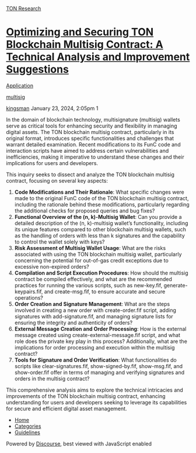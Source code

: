 [TON Research](/)

# [Optimizing and Securing TON Blockchain Multisig Contract: A Technical Analysis and Improvement Suggestions](/t/optimizing-and-securing-ton-blockchain-multisig-contract-a-technical-analysis-and-improvement-suggestions/50)

[Application](/c/application/20) 

[multisig](https://tonresear.ch/tag/multisig)

    

[kingsman](https://tonresear.ch/u/kingsman)  January 23, 2024, 2:05pm  1

In the domain of blockchain technology, multisignature (multisig) wallets serve as critical tools for enhancing security and flexibility in managing digital assets. The TON blockchain multisig contract, particularly in its original format, introduces specific functionalities and challenges that warrant detailed examination. Recent modifications to its FunC code and interaction scripts have aimed to address certain vulnerabilities and inefficiencies, making it imperative to understand these changes and their implications for users and developers.

This inquiry seeks to dissect and analyze the TON blockchain multisig contract, focusing on several key aspects:

1.  **Code Modifications and Their Rationale**: What specific changes were made to the original FunC code of the TON blockchain multisig contract, including the rationale behind these modifications, particularly regarding the additional checks for proposed queries and bug fixes?
2.  **Functional Overview of the (n, k)-Multisig Wallet**: Can you provide a detailed description of the (n, k)-multisig wallet’s functionality, including its unique features compared to other blockchain multisig wallets, such as the handling of orders with less than k signatures and the capability to control the wallet solely with keys?
3.  **Risk Assessment of Multisig Wallet Usage**: What are the risks associated with using the TON blockchain multisig wallet, particularly concerning the potential for out-of-gas credit exceptions due to excessive non-expired orders?
4.  **Compilation and Script Execution Procedures**: How should the multisig contract be compiled effectively, and what are the recommended practices for running the various scripts, such as new-key.fif, generate-keypairs.fif, and create-msg.fif, to ensure accurate and secure operations?
5.  **Order Creation and Signature Management**: What are the steps involved in creating a new order with create-order.fif script, adding signatures with add-signature.fif, and managing signature lists for ensuring the integrity and authenticity of orders?
6.  **External Message Creation and Order Processing**: How is the external message created using create-external-message.fif script, and what role does the private key play in this process? Additionally, what are the implications for order processing and execution within the multisig contract?
7.  **Tools for Signature and Order Verification**: What functionalities do scripts like clear-signatures.fif, show-signed-by.fif, show-msg.fif, and show-order.fif offer in terms of managing and verifying signatures and orders in the multisig contract?

This comprehensive analysis aims to explore the technical intricacies and improvements of the TON blockchain multisig contract, enhancing understanding for users and developers seeking to leverage its capabilities for secure and efficient digital asset management.

 

*   [Home](/)
*   [Categories](/categories)
*   [Guidelines](/guidelines)

Powered by [Discourse](https://www.discourse.org), best viewed with JavaScript enabled